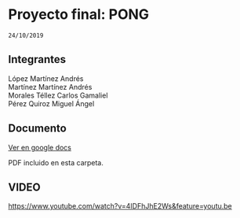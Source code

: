 # Proyecto final: PONG
```
24/10/2019
```  

## Integrantes
López Martínez Andrés  
Martínez Martínez Andrés  
Morales Téllez Carlos Gamaliel  
Pérez Quiroz Miguel Ángel  

## Documento
[Ver en google docs](https://docs.google.com/document/d/1_fiupij04fNTTed8GX3VCZuaDdGjDJ5qLCH5_oG6Tjg/edit?usp=sharing)

PDF incluido en esta carpeta.

## VIDEO
https://www.youtube.com/watch?v=4IDFhJhE2Ws&feature=youtu.be
